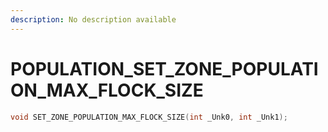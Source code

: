```yaml
---
description: No description available 
---
```


# POPULATION\_SET_ZONE_POPULATION_MAX_FLOCK_SIZE

```cpp
void SET_ZONE_POPULATION_MAX_FLOCK_SIZE(int _Unk0, int _Unk1);
```